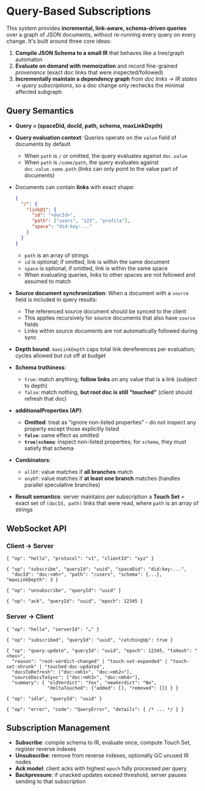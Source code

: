 # Query-Based Subscriptions

This system provides **incremental, link-aware, schema-driven queries** over a
graph of JSON documents, without re-running every query on every change. It's
built around three core ideas:

1. **Compile JSON Schema to a small IR** that behaves like a tree/graph
   automaton
2. **Evaluate on demand with memoization** and record fine-grained _provenance_
   (exact doc links that were inspected/followed)
3. **Incrementally maintain a dependency graph** from _doc links → IR states →
   query subscriptions_, so a doc change only rechecks the minimal affected
   subgraph

## Query Semantics

- **Query = (spaceDid, docId, path, schema, maxLinkDepth)**
- **Query evaluation context**: Queries operate on the `value` field of
  documents by default
  - When `path` is `/` or omitted, the query evaluates against `doc.value`
  - When `path` is `/some/path`, the query evaluates against
    `doc.value.some.path` (links can only point to the value part of documents)
- Documents can contain **links** with exact shape:

  ```json
  {
    "/": {
      "link@1": {
        "id": "<docId>",
        "path": ["users", "123", "profile"],
        "space": "did:key:..."
      }
    }
  }
  ```

  - `path` is an array of strings
  - `id` is optional; if omitted, link is within the same document
  - `space` is optional; if omitted, link is within the same space
  - When evaluating queries, links to other spaces are not followed and assumed
    to match
- **Source document synchronization**: When a document with a `source` field is
  included in query results:
  - The referenced source document should be synced to the client
  - This applies recursively for source documents that also have `source` fields
  - Links within source documents are not automatically followed during sync
- **Depth bound**: `maxLinkDepth` caps total link dereferences per evaluation;
  cycles allowed but cut off at budget
- **Schema truthiness**:
  - `true`: match anything; **follow links** on any value that is a link
    (subject to depth)
  - `false`: match nothing, **but root doc is still "touched"** (client should
    refresh that doc)
- **additionalProperties (AP)**:
  - **Omitted**: treat as "ignore non-listed properties" - do not inspect any
    property except those explicitly listed
  - **`false`**: same effect as omitted
  - **`true|schema`**: inspect non-listed properties; for `schema`, they must
    satisfy that schema
- **Combinators**:
  - `allOf`: value matches if **all branches** match
  - `anyOf`: value matches if **at least one branch** matches (handles parallel
    speculative branches)
- **Result semantics**: server maintains per subscription a **Touch Set** =
  exact set of `(docId, path)` links that were read, where `path` is an array of
  strings

## WebSocket API

### Client → Server

```jsonc
{ "op": "hello", "protocol": "v1", "clientId": "xyz" }

{ "op": "subscribe", "queryId": "uuid", "spaceDid": "did:key:...", 
  "docId": "doc:<mh>", "path": "/users", "schema": {...}, "maxLinkDepth": 3 }

{ "op": "unsubscribe", "queryId": "uuid" }

{ "op": "ack", "queryId": "uuid", "epoch": 12345 }
```

### Server → Client

```jsonc
{ "op": "hello", "serverId": "…" }

{ "op": "subscribed", "queryId": "uuid", "catchingUp": true }

{ "op": "query-update", "queryId": "uuid", "epoch": 12345, "txHash": "<hex>", 
  "reason": "root-verdict-changed" | "touch-set-expanded" | "touch-set-shrunk" | "touched-doc-updated",
  "docsToRefresh": ["doc:<mh1>", "doc:<mh2>"],
  "sourceDocsToSync": ["doc:<mh3>", "doc:<mh4>"],
  "summary": { "oldVerdict": "Yes", "newVerdict": "No", 
               "deltaTouched": {"added": [], "removed": []} } }

{ "op": "idle", "queryId": "uuid" }

{ "op": "error", "code": "QueryError", "details": { /* ... */ } }
```

## Subscription Management

- **Subscribe**: compile schema to IR, evaluate once, compute Touch Set,
  register reverse indexes
- **Unsubscribe**: remove from reverse indexes, optionally GC unused IR nodes
- **Ack model**: client acks with highest `epoch` fully processed per query
- **Backpressure**: if unacked updates exceed threshold, server pauses sending
  to that subscription

